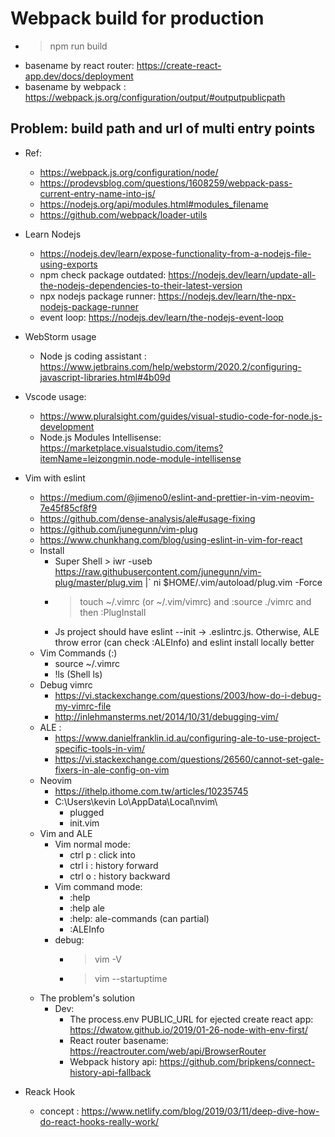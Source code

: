  # Webpack build for production 
- > npm run build 
- basename by react router: https://create-react-app.dev/docs/deployment 
- basename by webpack : https://webpack.js.org/configuration/output/#outputpublicpath


## Problem: build path and url of multi entry points 
- Ref:
    - https://webpack.js.org/configuration/node/
    - https://prodevsblog.com/questions/1608259/webpack-pass-current-entry-name-into-js/
    - https://nodejs.org/api/modules.html#modules_filename
    - https://github.com/webpack/loader-utils
- Learn Nodejs 
    - https://nodejs.dev/learn/expose-functionality-from-a-nodejs-file-using-exports
    - npm check package outdated: https://nodejs.dev/learn/update-all-the-nodejs-dependencies-to-their-latest-version
    - npx nodejs package runner: https://nodejs.dev/learn/the-npx-nodejs-package-runner
    - event loop: https://nodejs.dev/learn/the-nodejs-event-loop
- WebStorm usage 
   - Node js coding assistant : https://www.jetbrains.com/help/webstorm/2020.2/configuring-javascript-libraries.html#4b09d
- Vscode usage:
   - https://www.pluralsight.com/guides/visual-studio-code-for-node.js-development
   - Node.js Modules Intellisense: https://marketplace.visualstudio.com/items?itemName=leizongmin.node-module-intellisense
- Vim with eslint
    - https://medium.com/@jimeno0/eslint-and-prettier-in-vim-neovim-7e45f85cf8f9
    - https://github.com/dense-analysis/ale#usage-fixing
    - https://github.com/junegunn/vim-plug
    - https://www.chunkhang.com/blog/using-eslint-in-vim-for-react
    - Install   
        - Super Shell > iwr -useb https://raw.githubusercontent.com/junegunn/vim-plug/master/plug.vim |`
    ni $HOME/.vim/autoload/plug.vim -Force
        - > touch ~/.vimrc (or ~/.vim/vimrc) and :source ./vimrc and then :PlugInstall 
        - Js project should have eslint --init -> .eslintrc.js. Otherwise, ALE throw error (can check :ALEInfo) and eslint install locally better
    - Vim Commands (:)
        - source ~/.vimrc 
        - !ls (Shell ls)
    - Debug vimrc 
        - https://vi.stackexchange.com/questions/2003/how-do-i-debug-my-vimrc-file
        - http://inlehmansterms.net/2014/10/31/debugging-vim/
    - ALE :
         - https://www.danielfranklin.id.au/configuring-ale-to-use-project-specific-tools-in-vim/
         - https://vi.stackexchange.com/questions/26560/cannot-set-gale-fixers-in-ale-config-on-vim
    - Neovim 
        - https://ithelp.ithome.com.tw/articles/10235745
        - C:\Users\kevin Lo\AppData\Local\nvim\
            - plugged 
            - init.vim 
    - Vim and ALE 
        - Vim normal mode:
            - ctrl p : click into 
            - ctrl i : history forward
            - ctrl o : history backward 
        - Vim command mode:
            - :help 
            - :help ale 
            - :help: ale-commands (can partial)
            - :ALEInfo
        - debug:
            - > vim -V
            - > vim --startuptime <file>
    - The problem's solution 
        - Dev: 
            - The process.env PUBLIC_URL for ejected create react app: https://dwatow.github.io/2019/01-26-node-with-env-first/
            - React router basename: https://reactrouter.com/web/api/BrowserRouter
            - Webpack history api: https://github.com/bripkens/connect-history-api-fallback


- Reack Hook 
    - concept : https://www.netlify.com/blog/2019/03/11/deep-dive-how-do-react-hooks-really-work/